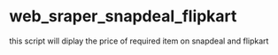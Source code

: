 # web_sraper_snapdeal_flipkart
this script will diplay the price of required item on snapdeal and flipkart
